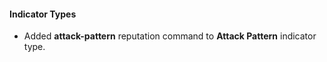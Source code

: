 
#### Indicator Types
- Added **attack-pattern** reputation command to **Attack Pattern** indicator type.